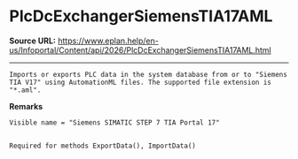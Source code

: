 # PlcDcExchangerSiemensTIA17AML

**Source URL:** https://www.eplan.help/en-us/Infoportal/Content/api/2026/PlcDcExchangerSiemensTIA17AML.html

---

```
Imports or exports PLC data in the system database from or to "Siemens TIA V17" using AutomationML files. The supported file extension is "*.aml".

```

**Remarks**

```
Visible name = "Siemens SIMATIC STEP 7 TIA Portal 17"


Required for methods ExportData(), ImportData()

```